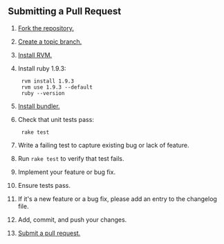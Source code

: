 ## Submitting a Pull Request

1. [Fork the repository.][fork]
2. [Create a topic branch.][branch]
3. [Install RVM.][rvm]
4. Install ruby 1.9.3:

        rvm install 1.9.3
        rvm use 1.9.3 --default
        ruby --version

5. [Install bundler.][bundler]
6. Check that unit tests pass:

        rake test

7. Write a failing test to capture existing bug or lack of feature.
8. Run `rake test` to verify that test fails.
9. Implement your feature or bug fix.
10. Ensure tests pass.
11. If it's a new feature or a bug fix,
    please add an entry to the changelog file.
12. Add, commit, and push your changes.
13. [Submit a pull request.][pr]

[fork]: https://help.github.com/articles/fork-a-repo
[branch]: http://learn.github.com/p/branching.html
[pr]: https://help.github.com/articles/using-pull-requests

[rvm]: https://rvm.io/rvm/install
[bundler]: http://bundler.io/#getting-started

